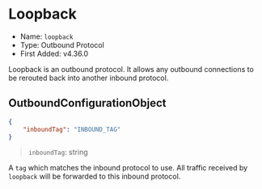 # Loopback

* Name: `loopback`
* Type: Outbound Protocol
* First Added: v4.36.0

Loopback is an outbound protocol. It allows any outbound connections to be rerouted back into another inbound protocol.

## OutboundConfigurationObject

```json
{
    "inboundTag": "INBOUND_TAG"
}
```

> `inboundTag`: string

A `tag` which matches the inbound protocol to use. All traffic received by `loopback` will be forwarded to this inbound protocol.
